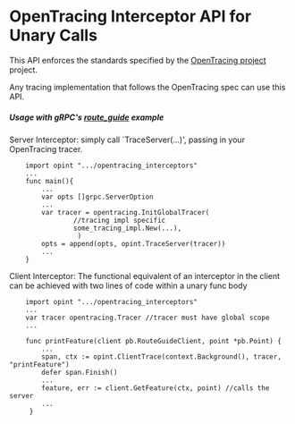 # OpenTracing Interceptor API for Unary Calls

This API enforces the standards specified by the [OpenTracing project](http://opentracing.io) project.

Any tracing implementation that follows the OpenTracing spec can use this API.

##### Usage  with gRPC's [route_guide](https://github.com/grpc/grpc-go/tree/master/examples/route_guide) example

Server Interceptor: simply call `TraceServer(...)', passing in your OpenTracing tracer.

```	
	import opint ".../opentracing_interceptors"
	...
	func main(){
		...
		var opts []grpc.ServerOption
		...
		var tracer = opentracing.InitGlobalTracer(
				//tracing impl specific
				some_tracing_impl.New(...),
			     )
		opts = append(opts, opint.TraceServer(tracer))
		...
	}
```
Client Interceptor: The functional equivalent of an interceptor in the client can be achieved with two lines of code within a unary func body

```
    import opint ".../opentracing_interceptors"
    ...
    var tracer opentracing.Tracer //tracer must have global scope
    ...
    
    func printFeature(client pb.RouteGuideClient, point *pb.Point) {
        ...
	    span, ctx := opint.ClientTrace(context.Background(), tracer, "printFeature")
	    defer span.Finish()
        ...
	    feature, err := client.GetFeature(ctx, point) //calls the server
        ...
     }
 ```